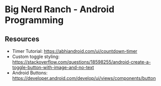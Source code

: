 # Big Nerd Ranch - Android Programming

## Resources

* Timer Tutorial: https://abhiandroid.com/ui/countdown-timer
* Custom toggle styling: https://stackoverflow.com/questions/18598255/android-create-a-toggle-button-with-image-and-no-text
* Android Buttons: https://developer.android.com/develop/ui/views/components/button